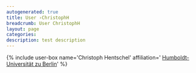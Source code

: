 ```yaml
---
autogenerated: true
title: User ›ChristophH
breadcrumb: User ChristophH
layout: page
categories: 
description: test description
---
```


{% include user-box name='Christoph Hentschel' affiliation=' [Humboldt-Universität zu Berlin](https://www.thereberlab.com)' %}
